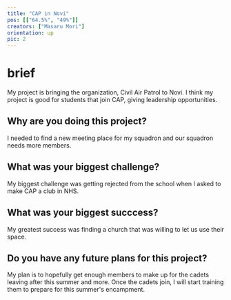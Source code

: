 ```yaml
---
title: "CAP in Novi"
pos: [["64.5%", "49%"]]
creators: ["Masaru Mori"]
orientation: up
pic: 2
---
```


# brief
My project is bringing the organization, Civil Air Patrol to Novi. I think my project is good for students that join CAP, giving leadership opportunities. 

## Why are you doing this project?
I needed to find a new meeting place for my squadron and our squadron needs more members. 

## What was your biggest challenge?
My biggest challenge was getting rejected from the school when I asked to make CAP a club in NHS.

## What was your biggest succcess?
My greatest success was finding a church that was willing to let us use their space.

## Do you have any future plans for this project?
My plan is to hopefully get enough members to make up for the cadets leaving after this summer and more. Once the cadets join, I will start training them to prepare for this summer's encampment. 
